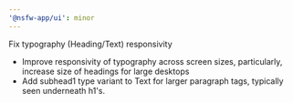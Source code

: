 ```yaml
---
'@nsfw-app/ui': minor
---
```


Fix typography (Heading/Text) responsivity

- Improve responsivity of typography across screen sizes, particularly, increase size of headings for large desktops
- Add subhead1 type variant to Text for larger paragraph tags, typically seen underneath h1's.
